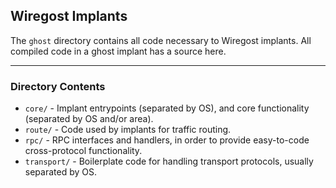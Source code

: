 
## Wiregost Implants  

The `ghost` directory contains all code necessary to Wiregost implants. All compiled code in a ghost implant has a source here.

----
### Directory Contents 

- `core/`       - Implant entrypoints (separated by OS), and core functionality (separated by OS and/or area).
- `route/`      - Code used by implants for traffic routing.
- `rpc/`        - RPC interfaces and handlers, in order to provide easy-to-code cross-protocol functionality.
- `transport/`  - Boilerplate code for handling transport protocols, usually separated by OS.

